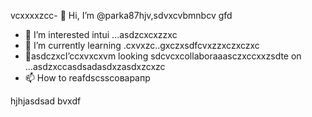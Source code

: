 vcxxxxzcc- 👋 Hi, I’m @parka87hjv,sdvxcvbmnbcv gfd
- 👀 I’m interested intui ...asdzcxcxzzxc
- 🌱 I’m currently learning .cxvxzc..gxczxsdfcvxzzxczxczxc
- 💞️asdczxcI’ccxvxcxvm looking sdcvcxcollaboraaasczxccxxzsdte on ...asdzxccasdsadasdxzasdxzcxzc
- 📫 How to reafdscsscоварапр
<!---asdxsavxcgbfasdfasdfлроиasddgfhdgfh
parka87/parсмиka87 is a ✨x speciasal ✨ repository because n,mghjfhits `README.md` (thіфвіфвфівіфis file) appears on your GitHub profile.
You can click thedxcvbas Preview link toсми take a look at your cавпмсчсчhanges.dfg
--->
hjhjasdsad
bvxdf
